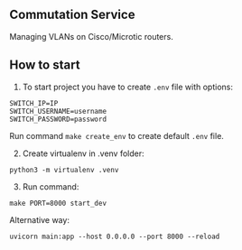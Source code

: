 ## Commutation Service

Managing VLANs on Cisco/Microtic routers.

## How to start

1. To start project you have to create `.env` file with options:

```
SWITCH_IP=IP
SWITCH_USERNAME=username
SWITCH_PASSWORD=password
```

Run command `make create_env` to create default `.env` file.

2. Create virtualenv in .venv folder:

```shell
python3 -m virtualenv .venv
```

3. Run command:

```shell
make PORT=8000 start_dev
```

Alternative way:

```shell
uvicorn main:app --host 0.0.0.0 --port 8000 --reload
```

